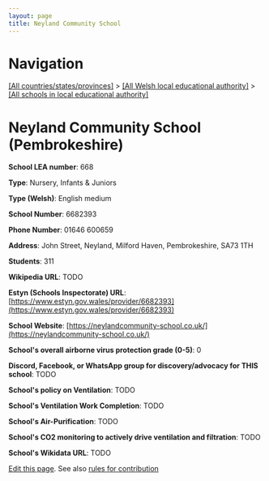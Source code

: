 ```yaml
---
layout: page
title: Neyland Community School
---
```

# Navigation

[[All countries/states/provinces]](../../..) > [[All Welsh local educational authority]](../..) > [[All schools in local educational authority]](..)

# Neyland Community School (Pembrokeshire)

**School LEA number**: 668

**Type**: Nursery, Infants & Juniors

**Type (Welsh)**: English medium

**School Number**: 6682393

**Phone Number**: 01646 600659

**Address**: John Street, Neyland, Milford Haven, Pembrokeshire, SA73 1TH

**Students**: 311

**Wikipedia URL**: TODO

**Estyn (Schools Inspectorate) URL**: [https://www.estyn.gov.wales/provider/6682393](https://www.estyn.gov.wales/provider/6682393)

**School Website**: [https://neylandcommunity-school.co.uk/](https://neylandcommunity-school.co.uk/)

**School's overall airborne virus protection grade (0-5)**: 0

**Discord, Facebook, or WhatsApp group for discovery/advocacy for THIS school**: TODO

**School's policy on Ventilation**: TODO

**School's Ventilation Work Completion**: TODO

**School's Air-Purification**: TODO

**School's CO2 monitoring to actively drive ventilation and filtration**: TODO

**School's Wikidata URL**: TODO




[Edit this page](https://github.com/ventilate-schools/Wales/edit/prif/./Pembrokeshire/Neyland_Community_School.md). See also [rules for contribution](../../../contribution-rules/)